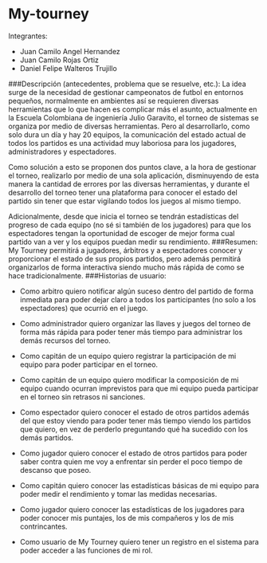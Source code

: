 # My-tourney

Integrantes:
* Juan Camilo Angel Hernandez
* Juan Camilo Rojas Ortiz
* Daniel Felipe Walteros Trujillo

###Descripción (antecedentes, problema que se resuelve, etc.):
La idea surge de la necesidad de gestionar campeonatos de futbol en entornos pequeños, 
normalmente en ambientes así se requieren diversas herramientas que lo que hacen es 
complicar más el asunto, actualmente en la Escuela Colombiana de ingeniería Julio Garavito,
 el torneo de sistemas se organiza por medio de diversas herramientas. Pero al desarrollarlo,
  como solo dura un día y hay 20 equipos, la comunicación del estado actual de todos los partidos
   es una actividad muy laboriosa para los jugadores, administradores y espectadores.  

Como solución a esto se proponen dos puntos clave, a la hora de gestionar el torneo,
 realizarlo por medio de una sola aplicación, disminuyendo de esta manera la cantidad
  de errores por las diversas herramientas, y durante el desarrollo del torneo tener una
   plataforma para conocer el estado del partido sin tener que estar vigilando todos los
    juegos al mismo tiempo. 

Adicionalmente, desde que inicia el torneo se tendrán estadísticas del progreso de cada equipo
 (no sé si también de los jugadores) para que los espectadores tengan la oportunidad de escoger
  de mejor forma cual partido van a ver y los equipos puedan medir su rendimiento. 
###Resumen:
My Tourney permitirá a jugadores, árbitros y a espectadores conocer y proporcionar el estado 
de sus propios partidos, pero además permitirá organizarlos de forma interactiva siendo 
mucho más rápida de como se hace tradicionalmente. 
###Historias de usuario:
* Como arbitro quiero notificar algún suceso dentro del partido de forma inmediata para poder dejar claro a todos los participantes (no solo a los espectadores) que ocurrió en el juego. 

* Como administrador quiero organizar las llaves y juegos del torneo de forma más rápida para poder tener más tiempo para administrar los demás recursos del torneo.  

* Como capitán de un equipo quiero registrar la participación de mi equipo para poder participar en el torneo. 

* Como capitán de un equipo quiero modificar la composición de mi equipo cuando ocurran imprevistos para que mi equipo pueda participar en el torneo sin retrasos ni sanciones. 

* Como espectador quiero conocer el estado de otros partidos además del que estoy viendo para poder tener más tiempo viendo los partidos que quiero, en vez de perderlo preguntando qué ha sucedido con los demás partidos. 

* Como jugador quiero conocer el estado de otros partidos para poder saber contra quien me voy a enfrentar sin perder el poco tiempo de descanso que poseo. 

* Como capitán quiero conocer las estadísticas básicas de mi equipo para poder medir el rendimiento y tomar las medidas necesarias. 

* Como jugador quiero conocer las estadísticas de los jugadores para poder conocer mis puntajes, los de mis compañeros y los de mis contrincantes. 

* Como usuario de My Tourney quiero tener un registro en el sistema para poder acceder a las funciones de mi rol. 